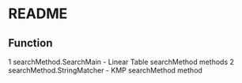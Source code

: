 # README

## Function
1 searchMethod.SearchMain - Linear Table searchMethod methods
2 searchMethod.StringMatcher - KMP searchMethod method